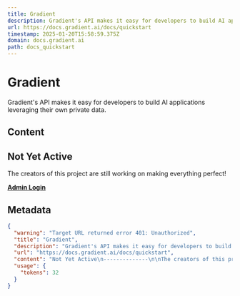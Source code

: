 ```yaml
---
title: Gradient
description: Gradient's API makes it easy for developers to build AI applications leveraging their own private data.
url: https://docs.gradient.ai/docs/quickstart
timestamp: 2025-01-20T15:58:59.375Z
domain: docs.gradient.ai
path: docs_quickstart
---
```


# Gradient


Gradient's API makes it easy for developers to build AI applications leveraging their own private data.


## Content

Not Yet Active
--------------

The creators of this project are still working on making everything perfect!

[**Admin Login**](https://docs.gradient.ai/login)

## Metadata

```json
{
  "warning": "Target URL returned error 401: Unauthorized",
  "title": "Gradient",
  "description": "Gradient's API makes it easy for developers to build AI applications leveraging their own private data.",
  "url": "https://docs.gradient.ai/docs/quickstart",
  "content": "Not Yet Active\n--------------\n\nThe creators of this project are still working on making everything perfect!\n\n[**Admin Login**](https://docs.gradient.ai/login)",
  "usage": {
    "tokens": 32
  }
}
```
